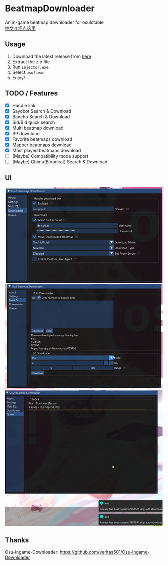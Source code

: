 # BeatmapDownloader

An in-game beatmap downloader for osu!stable    
[中文介绍点这里](README_zh_cn.md)

## Usage

1. Download the latest release from [here](https://github.com/KyuubiRan/BeatmapDownloader/releases)
2. Extract the zip file
3. Run `Injector.exe`
4. Select `osu!.exe`
5. Enjoy!

## TODO / Features

- [x] Handle link
- [x] Sayobot Search & Download
- [x] Bancho Search & Download
- [x] Sid/Bid quick search
- [x] Multi beatmap download
- [x] BP download
- [x] Favorite beatmaps download
- [x] Mapper beatmaps download
- [x] Most played beatmaps download
- [ ] (Maybe) Compatibility mode support
- [ ] (Maybe) Chimu(Bloodcat) Search & Download

## UI

![image1](docs/img/en_us/1.png)
![image2](docs/img/en_us/2.png)
![image3](docs/img/en_us/3.png)

## Thanks

Osu-Ingame-Downloader: https://github.com/veritas501/Osu-Ingame-Downloader
